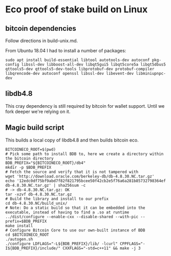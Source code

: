 # Eco proof of stake build on Linux

## bitcoin dependencies

Follow directions in build-unix.md.

From Ubuntu 18.04 I had to install a number of packages:

```
sudo apt install build-essential libtool autotools-dev autoconf pkg-config libssl-dev libboost-all-dev libqt5gui5 libqt5core5a libqt5dbus5 qttools5-dev qttools5-dev-tools libprotobuf-dev protobuf-compiler libqrencode-dev autoconf openssl libssl-dev libevent-dev libminiupnpc-dev
```
    
## libdb4.8

This cray dependency is still required by bitcoin for wallet support. Until we fork deeper we're relying on it.

## Magic build script

This builds a local copy of libdb4.8 and then builds bitcoin eco.

```
BITCOINECO_ROOT=$(pwd)
# Pick some path to install BDB to, here we create a directory within the bitcoin directory
BDB_PREFIX="${BITCOINECO_ROOT}/db4"
mkdir -p $BDB_PREFIX
# Fetch the source and verify that it is not tampered with
wget 'http://download.oracle.com/berkeley-db/db-4.8.30.NC.tar.gz'
echo '12edc0df75bf9abd7f82f821795bcee50f42cb2e5f76a6a281b85732798364ef db-4.8.30.NC.tar.gz' | sha256sum -c
# -> db-4.8.30.NC.tar.gz: OK
tar -xzvf db-4.8.30.NC.tar.gz
# Build the library and install to our prefix
cd db-4.8.30.NC/build_unix/
# Note: Do a static build so that it can be embedded into the executable, instead of having to find a .so at runtime
../dist/configure --enable-cxx --disable-shared --with-pic --prefix=$BDB_PREFIX
make install
# Configure Bitcoin Core to use our own-built instance of BDB
cd $BITCOINECO_ROOT
./autogen.sh
./configure LDFLAGS="-L${BDB_PREFIX}/lib/ -lcurl" CPPFLAGS="-I${BDB_PREFIX}/include/" CXXFLAGS="-std=c++11" && make -j 3    
```

